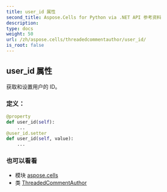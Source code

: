```yaml
---
title: user_id 属性
second_title: Aspose.Cells for Python via .NET API 参考资料
description:
type: docs
weight: 50
url: /zh/aspose.cells/threadedcommentauthor/user_id/
is_root: false
---
```

## user_id 属性

获取和设置用户的 ID。
### 定义：
```python
@property
def user_id(self):
    ...
@user_id.setter
def user_id(self, value):
    ...
```

### 也可以看看
* 模块 [aspose.cells](../../)
* 类 [ThreadedCommentAuthor](/cells/python-net/zh/aspose.cells/threadedcommentauthor)
